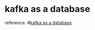 # kafka as a database 
reference: #[kafka as a database](https://davidxiang.com/2021/01/10/kafka-as-a-database/)

